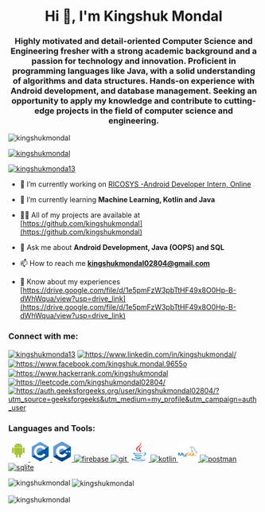 <h1 align="center">Hi 👋, I'm Kingshuk Mondal</h1>
<h3 align="center">Highly motivated and detail-oriented Computer Science and Engineering fresher with a strong academic background and a passion for technology and innovation. Proficient in programming languages like Java, with a solid understanding of algorithms and data structures. Hands-on experience with Android development, and database management. Seeking an opportunity to apply my knowledge and contribute to cutting-edge projects in the field of computer science and engineering.</h3>

<p align="left"> <img src="https://komarev.com/ghpvc/?username=kingshukmondal&label=Profile%20views&color=0e75b6&style=flat" alt="kingshukmondal" /> </p>

<p align="left"> <a href="https://github.com/ryo-ma/github-profile-trophy"><img src="https://github-profile-trophy.vercel.app/?username=kingshukmondal" alt="kingshukmondal" /></a> </p>

<p align="left"> <a href="https://twitter.com/kingshukmonda13" target="blank"><img src="https://img.shields.io/twitter/follow/kingshukmonda13?logo=twitter&style=for-the-badge" alt="kingshukmonda13" /></a> </p>

- 🔭 I’m currently working on [RICOSYS -Android Developer Intern, Online](https://github.com/kingshukmondal/LAApp)

- 🌱 I’m currently learning **Machine Learning, Kotlin and Java**

- 👨‍💻 All of my projects are available at [https://github.com/kingshukmondal](https://github.com/kingshukmondal)

- 💬 Ask me about **Android Development, Java (OOPS) and SQL**

- 📫 How to reach me **kingshukmondal02804@gmail.com**

- 📄 Know about my experiences [https://drive.google.com/file/d/1e5pmFzW3pbTtHF49x8O0Hp-B-dWhWqua/view?usp=drive_link](https://drive.google.com/file/d/1e5pmFzW3pbTtHF49x8O0Hp-B-dWhWqua/view?usp=drive_link)

<h3 align="left">Connect with me:</h3>
<p align="left">
<a href="https://twitter.com/kingshukmonda13" target="blank"><img align="center" src="https://raw.githubusercontent.com/rahuldkjain/github-profile-readme-generator/master/src/images/icons/Social/twitter.svg" alt="kingshukmonda13" height="30" width="40" /></a>
<a href="https://linkedin.com/in/https://www.linkedin.com/in/kingshukmondal/" target="blank"><img align="center" src="https://raw.githubusercontent.com/rahuldkjain/github-profile-readme-generator/master/src/images/icons/Social/linked-in-alt.svg" alt="https://www.linkedin.com/in/kingshukmondal/" height="30" width="40" /></a>
<a href="https://fb.com/https://www.facebook.com/kingshuk.mondal.9655o" target="blank"><img align="center" src="https://raw.githubusercontent.com/rahuldkjain/github-profile-readme-generator/master/src/images/icons/Social/facebook.svg" alt="https://www.facebook.com/kingshuk.mondal.9655o" height="30" width="40" /></a>
<a href="https://www.hackerrank.com/https://www.hackerrank.com/kingshukmondal" target="blank"><img align="center" src="https://raw.githubusercontent.com/rahuldkjain/github-profile-readme-generator/master/src/images/icons/Social/hackerrank.svg" alt="https://www.hackerrank.com/kingshukmondal" height="30" width="40" /></a>
<a href="https://www.leetcode.com/https://leetcode.com/kingshukmondal02804/" target="blank"><img align="center" src="https://raw.githubusercontent.com/rahuldkjain/github-profile-readme-generator/master/src/images/icons/Social/leet-code.svg" alt="https://leetcode.com/kingshukmondal02804/" height="30" width="40" /></a>
<a href="https://auth.geeksforgeeks.org/user/https://auth.geeksforgeeks.org/user/kingshukmondal02804/?utm_source=geeksforgeeks&utm_medium=my_profile&utm_campaign=auth_user" target="blank"><img align="center" src="https://raw.githubusercontent.com/rahuldkjain/github-profile-readme-generator/master/src/images/icons/Social/geeks-for-geeks.svg" alt="https://auth.geeksforgeeks.org/user/kingshukmondal02804/?utm_source=geeksforgeeks&utm_medium=my_profile&utm_campaign=auth_user" height="30" width="40" /></a>
</p>

<h3 align="left">Languages and Tools:</h3>
<p align="left"> <a href="https://developer.android.com" target="_blank" rel="noreferrer"> <img src="https://raw.githubusercontent.com/devicons/devicon/master/icons/android/android-original-wordmark.svg" alt="android" width="40" height="40"/> </a> <a href="https://www.cprogramming.com/" target="_blank" rel="noreferrer"> <img src="https://raw.githubusercontent.com/devicons/devicon/master/icons/c/c-original.svg" alt="c" width="40" height="40"/> </a> <a href="https://www.w3schools.com/cpp/" target="_blank" rel="noreferrer"> <img src="https://raw.githubusercontent.com/devicons/devicon/master/icons/cplusplus/cplusplus-original.svg" alt="cplusplus" width="40" height="40"/> </a> <a href="https://firebase.google.com/" target="_blank" rel="noreferrer"> <img src="https://www.vectorlogo.zone/logos/firebase/firebase-icon.svg" alt="firebase" width="40" height="40"/> </a> <a href="https://git-scm.com/" target="_blank" rel="noreferrer"> <img src="https://www.vectorlogo.zone/logos/git-scm/git-scm-icon.svg" alt="git" width="40" height="40"/> </a> <a href="https://www.java.com" target="_blank" rel="noreferrer"> <img src="https://raw.githubusercontent.com/devicons/devicon/master/icons/java/java-original.svg" alt="java" width="40" height="40"/> </a> <a href="https://kotlinlang.org" target="_blank" rel="noreferrer"> <img src="https://www.vectorlogo.zone/logos/kotlinlang/kotlinlang-icon.svg" alt="kotlin" width="40" height="40"/> </a> <a href="https://www.mysql.com/" target="_blank" rel="noreferrer"> <img src="https://raw.githubusercontent.com/devicons/devicon/master/icons/mysql/mysql-original-wordmark.svg" alt="mysql" width="40" height="40"/> </a> <a href="https://postman.com" target="_blank" rel="noreferrer"> <img src="https://www.vectorlogo.zone/logos/getpostman/getpostman-icon.svg" alt="postman" width="40" height="40"/> </a> <a href="https://www.sqlite.org/" target="_blank" rel="noreferrer"> <img src="https://www.vectorlogo.zone/logos/sqlite/sqlite-icon.svg" alt="sqlite" width="40" height="40"/> </a> </p>

<p><img align="left" src="https://github-readme-stats.vercel.app/api/top-langs?username=kingshukmondal&show_icons=true&locale=en&layout=compact" alt="kingshukmondal" /></p>

<p>&nbsp;<img align="center" src="https://github-readme-stats.vercel.app/api?username=kingshukmondal&show_icons=true&locale=en" alt="kingshukmondal" /></p>

<p><img align="center" src="https://github-readme-streak-stats.herokuapp.com/?user=kingshukmondal&" alt="kingshukmondal" /></p>
